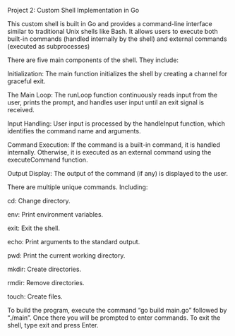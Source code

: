 Project 2: Custom Shell Implementation in Go 

This custom shell is built in Go and provides a command-line interface similar to traditional Unix shells like Bash. It allows users to execute both built-in commands (handled internally by the shell) and external commands (executed as subprocesses)

There are five main components of the shell. They include:

Initialization:
The main function initializes the shell by creating a channel for graceful exit.

The Main Loop:
The runLoop function continuously reads input from the user, prints the prompt, and handles user input until an exit signal is received.

Input Handling:
User input is processed by the handleInput function, which identifies the command name and arguments.

Command Execution:
If the command is a built-in command, it is handled internally. Otherwise, it is executed as an external command using the executeCommand function.

Output Display:
The output of the command (if any) is displayed to the user.
	
 
 There are multiple unique commands. Including:

cd: Change directory.

env: Print environment variables.

exit: Exit the shell.

echo: Print arguments to the standard output.

pwd: Print the current working directory.

mkdir: Create directories.

rmdir: Remove directories.

touch: Create files.

To build the program, execute the command “go build main.go” followed by “./main”. Once there you will be prompted to enter commands. To exit the shell, type exit and press Enter.
